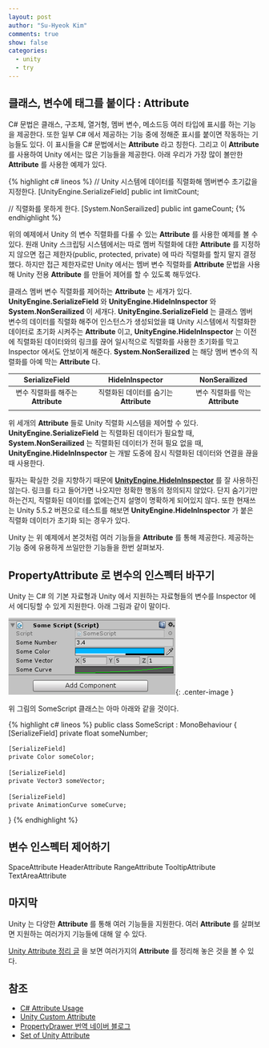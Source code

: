 ```yaml
---
layout: post
author: "Su-Hyeok Kim"
comments: true
show: false
categories:
  - unity
  - try
---
```


## 클래스, 변수에 태그를 붙이다 : Attribute

C# 문법은 클래스, 구조체, 열거형, 멤버 변수, 메소드등 여러 타입에 표시를 하는 기능을 제공한다. 또한 일부 C# 에서 제공하는 기능 중에 정해준 표시를 붙이면 작동하는 기능들도 있다. 이 표시들을 C# 문법에서는 __Attribute__ 라고 칭한다. 그리고 이 __Attribute__ 를 사용하여 Unity 에서는 많은 기능들을 제공한다. 아래 우리가 가장 많이 볼만한 __Attribute__ 를 사용한 예제가 있다.

{% highlight c# lineos %}
// Unity 시스템에 데이터를 직렬화해 멤버변수 초기값을 지정한다.
[UnityEngine.SerializeField]
public int limitCount;

// 직렬화를 못하게 한다.
[System.NonSerailized]
public int gameCount;
{% endhighlight %}

위의 예제에서 Unity 의 변수 직렬화를 다룰 수 있는 __Attribute__ 를 사용한 예제를 볼 수 있다. 원래 Unity 스크립팅 시스템에서는 따로 멤버 직렬화에 대한 __Attribute__ 를 지정하지 않으면 접근 제한자(public, protected, private) 에 따라 직렬화를 할지 말지 결정했다. 하지만 접근 제한자로만 Unity 에서는 멤버 변수 직렬화를 __Attribute__ 문법을 사용해 Unity 전용 __Attribute__ 를 만들어 제어를 할 수 있도록 해두었다.

클래스 멤버 변수 직렬화를 제어하는 __Attribute__ 는 세개가 있다. __UnityEngine.SerializeField__ 와 __UnityEngine.HideInInspector__ 와 __System.NonSerailized__ 이 세개다. __UnityEngine.SerializeField__ 는 클래스 멤버 변수의 데이터를 직렬화 해주어 인스턴스가 생성되었을 떄 Unity 시스템에서 직렬화한 데이터로 초기화 시켜주는 __Attribute__ 이고, __UnityEngine.HideInInspector__ 는 이전에 직렬화된 데이터와의 링크를 끊어 일시적으로 직렬화를 사용한 초기화를 막고 Inspector 에서도 안보이게 해준다. __System.NonSerailized__ 는 해당 멤버 변수의 직렬화를 아예 막는 __Attribute__ 다.

| SerializeField | | HideInInspector | | NonSerailized |
| :------: | :------: | :------: | :------: | :------: |
| 변수 직렬화를 해주는 __Attribute__ | | 직렬화된 데이터를 숨기는 __Attribute__ | | 변수 직렬화를 막는 __Attribute__ |
| | | | | | |

위 세개의 __Attribute__ 들로 Unity 직렬화 시스템을 제어할 수 있다. __UnityEngine.SerializeField__ 는 직렬화된 데이터가 필요할 때, __System.NonSerailized__ 는 직렬화된 데이터가 전혀 필요 없을 때, __UnityEngine.HideInInspector__ 는 개발 도중에 잠시 직렬화된 데이터와 연결을 끊을 때 사용한다.

필자는 확실한 것을 지향하기 때문에 [__UnityEngine.HideInInspector__](https://docs.unity3d.com/kr/current/ScriptReference/HideInInspector.html) 를 잘 사용하진 않는다. 링크를 타고 들어가면 나오지만 정확한 행동의 정의되지 않았다. 단지 숨기기만 하는건지, 직렬화된 데이터를 없에는건지 설명이 명확하게 되어있지 않다. 또한 현재쓰는 Unity 5.5.2 버젼으로 테스트를 해보면 __UnityEngine.HideInInspector__ 가 붙은 직렬화 데이터가 초기화 되는 경우가 있다.

Unity 는 위 예제에서 본것처럼 여러 기능들을 __Attribute__ 를 통해 제공한다. 제공하는 기능 중에 유용하게 쓰일만한 기능들을 한번 살펴보자.

## PropertyAttribute 로 변수의 인스펙터 바꾸기

Unity 는 C# 의 기본 자료형과 Unity 에서 지원하는 자료형들의 변수를 Inspector 에서 에디팅할 수 있게 지원한다. 아래 그림과 같이 말이다.

![Inspector](/images/unity_support_inspector.png){: .center-image }

위 그림의 SomeScript 클래스는 아마 아래와 같을 것이다.

{% highlight c# lineos %}
public class SomeScript : MonoBehaviour
{
    [SerializeField]
    private float someNumber;

    [SerializeField]
    private Color someColor;

    [SerializeField]
    private Vector3 someVector;

    [SerializeField]
    private AnimationCurve someCurve;
}
{% endhighlight %}



## 변수 인스펙터 제어하기

SpaceAttribute
HeaderAttribute
RangeAttribute
TooltipAttribute
TextAreaAttribute

## 마지막

Unity 는 다양한 __Attribute__ 를 통해 여러 기능들을 지원한다. 여러 __Attribute__ 를 살펴보면 지원하는 여러가지 기능들에 대해 알 수 있다.

[Unity Attribute 정리 글](http://www.tallior.com/unity-attributes/) 을 보면 여러가지의 __Attribute__ 를 정리해 놓은 것을 볼 수 있다.

## 참조

- [C# Attribute Usage](https://msdn.microsoft.com/ko-kr/library/mt653982.aspx)
- [Unity Custom Attribute](https://docs.unity3d.com/ScriptReference/PropertyDrawer.html)
- [PropertyDrawer 번역 네이버 블로그](http://blog.naver.com/PostView.nhn?blogId=hammerimpact&logNo=220775187161&redirect=Dlog&widgetTypeCall=true)
- [Set of Unity Attribute](http://www.tallior.com/unity-attributes/)

